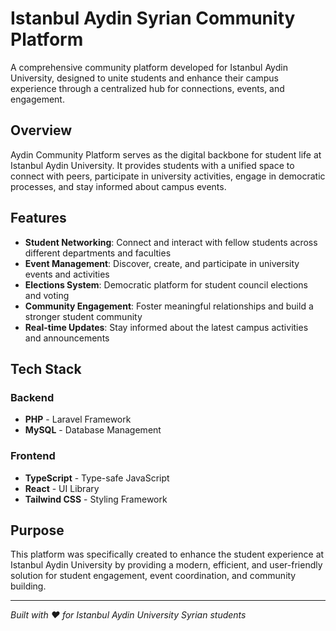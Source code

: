 # Istanbul Aydin Syrian Community Platform

A comprehensive community platform developed for Istanbul Aydin University, designed to unite students and enhance their campus experience through a centralized hub for connections, events, and engagement.

## Overview

Aydin Community Platform serves as the digital backbone for student life at Istanbul Aydin University. It provides students with a unified space to connect with peers, participate in university activities, engage in democratic processes, and stay informed about campus events.

## Features

- **Student Networking**: Connect and interact with fellow students across different departments and faculties
- **Event Management**: Discover, create, and participate in university events and activities
- **Elections System**: Democratic platform for student council elections and voting
- **Community Engagement**: Foster meaningful relationships and build a stronger student community
- **Real-time Updates**: Stay informed about the latest campus activities and announcements

## Tech Stack

### Backend
- **PHP** - Laravel Framework
- **MySQL** - Database Management

### Frontend
- **TypeScript** - Type-safe JavaScript
- **React** - UI Library
- **Tailwind CSS** - Styling Framework

## Purpose

This platform was specifically created to enhance the student experience at Istanbul Aydin University by providing a modern, efficient, and user-friendly solution for student engagement, event coordination, and community building.

---

*Built with ❤️ for Istanbul Aydin University Syrian students*
